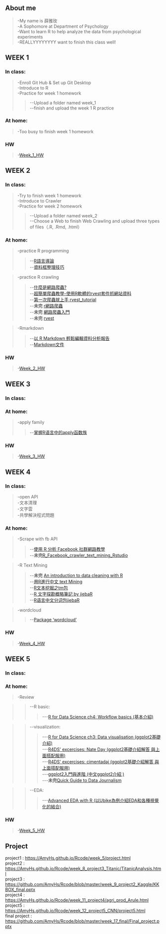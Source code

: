 ## About me
>-My name is 薛雅玫
><br>-A Sophomore at Department of Psychology
><br>-Want to learn R to help analyze the data from psychological experiments
><br>-REALLYYYYYYYY want to finish this class well!


## WEEK 1

###  In class: 
>-Enroll Git Hub & Set up Git Desktop
><br>-Introduce to R
><br>-Practice for week 1 homework
>>--Upload a folder named week_1
>><br>--finish and upload the week 1 R practice

### At home:
>-Too busy to finish week 1 homework

### HW
>-[Week_1_HW](https://AmyHs.github.io/Rcode/week_1/hw_1.R)



## WEEK 2

### In class:
>-Try to finish week 1 homework
><br>-Introduce to Crawler
><br>-Practice for week 2 homework
>>--Upload a folder named week_2
>><br>--Choose a Web to finish Web Crawling and upload three types of files（.R, .Rmd, .html）

### At home:
>-practice R programming
>>--[R語言導論](https://goo.gl/nmBF4t)
>><br>--[資料框整理技巧](https://goo.gl/Qrc77S)

>-practice R crawling
>>--[什麼是網路爬蟲?](http://www.largitdata.com/course/1/)
>><br>--[超簡單爬蟲教學-使用R軟體的rvest套件抓網站資料](http://brucehau.blogspot.tw/2016/09/rrvest.html)
>><br>--[第一次爬蟲就上手 rvest_tutorial](https://rpubs.com/SatoshiLiang/159348)
>><br>--**未完** [r網路爬蟲](http://www.hmwu.idv.tw/web/R/D02-hmwu_R-Crawler.pdf)
>><br>--**未完** [網路爬蟲入門](https://rstudio-pubs-static.s3.amazonaws.com/226877_056a6e4bdd734563a7405752e6fb83bc.html#(16))
>><br>--**未完** [rvest](https://www.rdocumentation.org/packages/rvest/versions/0.3.2)

>-Rmarkdown
>>--[以 R Markdown 輕鬆編輯資料分析報告](https://goo.gl/emKDgD)
>><br>--[Markdown文件](http://markdown.tw/#em)

### HW
>-[Week_2_HW](https://AmyHs.github.io/Rcode/week_2/hw_2.html)


## WEEK 3

### In class:

### At home:
>-apply family
>>--[掌握R语言中的apply函数族](http://blog.fens.me/r-apply/)

### HW
>-[Week_3_HW](https://AmyHs.github.io/Rcode/week_3/hw_3.html)


##  WEEK 4

### In class:
>-open API
><br>-文本清理
><br>-文字雲
><br>-共學解決程式問題

### At home:
>-Scrape with fb API
>>--[使用 R 分析 Facebook 社群網路教學](https://blog.gtwang.org/r/facebook-social-media-mining-with-r/)
>><br>--**未完**[R_Facebook_crawler_text_mining_Rstudio](https://kangliping.wordpress.com/2017/04/27/r_text_mining_fanpage_rstudio/)

>-R Text Mining
>>--**未完** [An introduction to data cleaning with R](https://cran.r-project.org/doc/contrib/de_Jonge+van_der_Loo-Introduction_to_data_cleaning_with_R.pdf)
>><br>--[用R進行中文 text Mining](http://rstudio-pubs-static.s3.amazonaws.com/12422_b2b48bb2da7942acaca5ace45bd8c60c.html)
>><br>--[R文本挖掘之tm包](http://yphuang.github.io/blog/2016/03/04/text-mining-tm-package/)
>><br>--[R 文字探勘概略筆記 by jiebaR](http://kanchengzxdfgcv.blogspot.tw/2017/04/r-by-jiebar.html)
>><br>--[R语言中文分词包jiebaR](http://blog.fens.me/r-word-jiebar/)

>-wordcloud
>>--[Package ‘wordcloud’](https://cran.r-project.org/web/packages/wordcloud/wordcloud.pdf)

### HW
>-[Week_4_HW](https://AmyHs.github.io/Rcode/week_4/hw_4.html)

## WEEK 5

### In class:

### At home:
>-Review

>>--R basic:
>>>---[R for Data Science ch4: Workflow basics (基本介紹)](http://r4ds.had.co.nz/workflow-basics.html)

>>--visualization:
>>>---[R for Data Science ch3: Data visualisation (ggplot2基礎介紹)](http://r4ds.had.co.nz/data-visualisation.html)
>>><br>---[R4DS' excercises: Nate Day (ggplot2基礎介紹解答 與上面搭配服用)](https://www.nateday.me/r4ds_exercises.html)
>>><br>---[R4DS' excercises: cimentadaj (ggplot2基礎介紹解答 與上面搭配服用)](https://github.com/cimentadaj/R4DS-Solutions/)
>>><br>---[ggplot2入門與進階 (中文ggplot2介紹 )](http://www.cellyse.com/how_to_use_gggplot2_part1/)
>>><br>---**未完**[Quick Guide to Data Journalism ](https://www.datacamp.com/community/blog/data-journalism-guide-tools)

>>--EDA:
>>>---[Advanced EDA with R (以Ubike為例介紹EDA和各種視覺化的結合)](https://dspim.github.io/A1-EDA-R/advanced-EDA.html)

### HW
>-[Week_5_HW](https://AmyHs.github.io/Rcode/week_5/hw_5.html)

## Project
project1 : https://AmyHs.github.io/Rcode/week_5/project.html
<br>project2 : https://AmyHs.github.io/Rcode/week_8_project3_Titanic/TitanicAnalysis.html 
<br>project3 : https://github.com/AmyHs/Rcode/blob/master/week_9_project2_Kaggle/KKBOX_final.pptx
<br>project4 : https://AmyHs.github.io/Rcode/week_11_project4/agri_prod_Arule.html 
<br>project5 : https://AmyHs.github.io/Rcode/week_12_project5_CNN/project5.html 
<br>final project : https://github.com/AmyHs/Rcode/blob/master/week_17_final/Final_project.pptx

